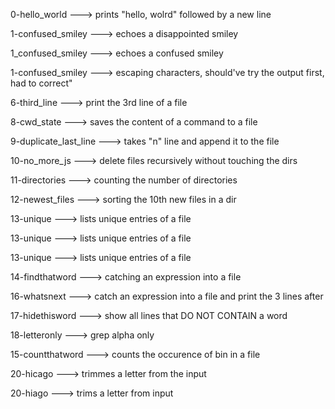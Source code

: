 
0-hello_world ---> prints "hello, wolrd" followed by a new line


1-confused_smiley ---> echoes a disappointed smiley


1_confused_smiley ---> echoes a confused smiley


1-confused_smiley ---> escaping characters, should've try the output first, had to correct"


6-third_line ---> print the 3rd line of a file


8-cwd_state ---> saves the content of a command to a file


9-duplicate_last_line ---> takes "n" line and append it to the file


10-no_more_js ---> delete files recursively without touching the dirs


11-directories ---> counting the number of directories


12-newest_files ---> sorting the 10th new files in a dir


13-unique ---> lists unique entries of a file


13-unique ---> lists unique entries of a file


13-unique ---> lists unique entries of a file


14-findthatword ---> catching an expression into a file


16-whatsnext ---> catch an expression into a file and print the 3 lines after


17-hidethisword ---> show all lines that DO NOT CONTAIN a word


18-letteronly ---> grep alpha only


15-countthatword ---> counts the occurence of bin in a file


20-hicago ---> trimmes a letter from the input


20-hiago ---> trims a letter from input

